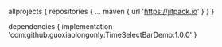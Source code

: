 allprojects {
		repositories {
			...
			maven { url 'https://jitpack.io' }
		}
	}
	
dependencies {
	        implementation 'com.github.guoxiaolongonly:TimeSelectBarDemo:1.0.0'
	}